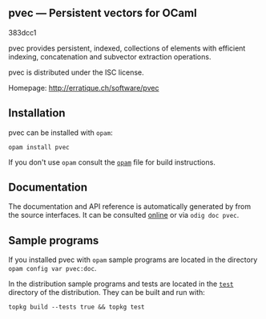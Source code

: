pvec — Persistent vectors for OCaml
-------------------------------------------------------------------------------
383dcc1

pvec provides persistent, indexed, collections of elements with
efficient indexing, concatenation and subvector extraction operations.

pvec is distributed under the ISC license.

Homepage: http://erratique.ch/software/pvec  

## Installation

pvec can be installed with `opam`:

    opam install pvec

If you don't use `opam` consult the [`opam`](opam) file for build
instructions.

## Documentation

The documentation and API reference is automatically generated by from
the source interfaces. It can be consulted [online][doc] or via
`odig doc pvec`.

[doc]: http://erratique.ch/software/pvec/doc

## Sample programs

If you installed pvec with `opam` sample programs are located in
the directory `opam config var pvec:doc`.

In the distribution sample programs and tests are located in the
[`test`](test) directory of the distribution. They can be built and run
with:

    topkg build --tests true && topkg test 
